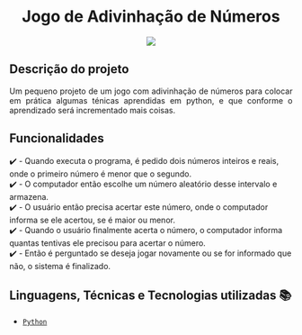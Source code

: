 <h1 align="center"> Jogo de Adivinhação de Números </h1>
<p align="center"><img src="http://img.shields.io/static/v1?label=STATUS&message=EM%20DESENVOLVIMENTO&color=RED&style=for-the-badge"/></p>


## Descrição do projeto 
<p align="justify">
  Um pequeno projeto de um jogo com adivinhação de números para colocar em prática algumas ténicas aprendidas em python, e que conforme o aprendizado será incrementado mais coisas. 
</p>

## Funcionalidades

:heavy_check_mark: - Quando executa o programa, é pedido dois números inteiros e reais, onde o primeiro número é menor que o segundo.<br>
:heavy_check_mark: - O computador então escolhe um número aleatório desse intervalo e armazena.<br>
:heavy_check_mark: - O usuário então precisa acertar este número, onde o computador informa se ele acertou, se é maior ou menor.<br>
:heavy_check_mark: - Quando o usuário finalmente acerta o número, o computador informa quantas tentivas ele precisou para acertar o número.<br>
:heavy_check_mark: - Então é perguntado se deseja jogar novamente ou se for informado que não, o sistema é finalizado.

## Linguagens, Técnicas e Tecnologias utilizadas :books:
- [``Python``](https://www.python.org)
